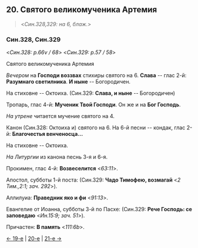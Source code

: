 
## 20. Святого великомученика Артемия

> <*Син.328,329: на 6, блаж.*>

### Син.328, Син.329

<*Син.328: p.66v / 68*>
<*Син.329: p.57 / 58*>

Святого великомученика Артемия

*Вечером* на **Господи воззвах** стихиры святого на 6. 
**Слава** -- глас 2-й: **Разумнаго светилника**. 
**И ныне** -- Богородичен. 

На стиховне -- Октоиха.
(Син.329: **Слава, и ныне** -- Богородичен) 

Тропарь, глас 4-й: **Мученик Твой Господи**. 
Он же и на **Бог Господь**. 

*На утрене* читается мучение святого на 4. 

Канон (Син.328: Октоиха и) святого на 6. 
На 6-й песни -- кондак, глас 2-й: **Благочестья венченосца...**

На стиховне -- Октоиха. 

*На Литургии* из канона песнь 3-я и 6-я. 

Прокимен, глас 4-й: **Возвеселится** <*63:11*>. 

Апостол, субботы 1-й поста: (Син.329: **Чадо Тимофею, возмагай** <*2 Тим.,2:1; зач. 292*>). 

Аллилуиа: **Праведник яко и фи** <*91:13*>. 

Евангелие от Иоанна, субботы 3-й по Пасхе: (Син.329: **Рече Господь: се заповедаю** <*Ин.15:9; зач. 51*>). 

Причастен: **В память** <*111:6b*>.

[← 19-е](10_19_SAB.ru.md) | [20-е](README.md#20-й) | [21-е →](10_21_SAB.ru.md)
